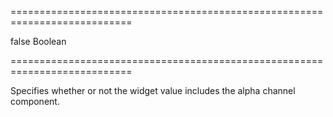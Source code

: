 ===========================================================================
<!--default-->false<!--/default-->
<!--type-->Boolean<!--/type-->
===========================================================================

<!--shortDescription-->
Specifies whether or not the widget value includes the alpha channel component.
<!--/shortDescription-->

<!--fullDescription-->

<!--/fullDescription-->